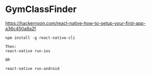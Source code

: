 # GymClassFinder

https://hackernoon.com/react-native-how-to-setup-your-first-app-a36c450a8a2f

```
npm install -g react-native-cli

Then:
react-native run-ios

OR

react-native run-android
```
